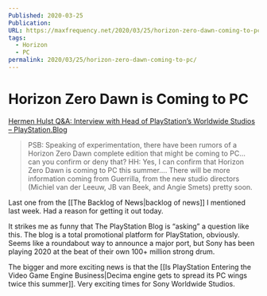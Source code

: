 ```yaml
---
Published: 2020-03-25
Publication: 
URL: https://maxfrequency.net/2020/03/25/horizon-zero-dawn-coming-to-pc/
tags:
  - Horizon
  - PC
permalink: 2020/03/25/horizon-zero-dawn-coming-to-pc/
---
```

# Horizon Zero Dawn is Coming to PC

[Hermen Hulst Q&A: Interview with Head of PlayStation’s Worldwide Studios – PlayStation.Blog](https://blog.us.playstation.com/2020/03/10/hermen-hulst-qa-interview-with-head-of-playstations-worldwide-studios/)

>PSB: Speaking of experimentation, there have been rumors of a Horizon Zero Dawn complete edition that might be coming to PC… can you confirm or deny that?
HH: Yes, I can confirm that Horizon Zero Dawn is coming to PC this summer…. There will be more information coming from Guerrilla, from the new studio directors (Michiel van der Leeuw, JB van Beek, and Angie Smets) pretty soon.

Last one from the [[The Backlog of News|backlog of news]] I mentioned last week. Had a reason for getting it out today.

It strikes me as funny that The PlayStation Blog is “asking” a question like this. The blog is a total promotional platform for PlayStation, obviously. Seems like a roundabout way to announce a major port, but Sony has been playing 2020 at the beat of their own 100+ million strong drum.

The bigger and more exciting news is that the [[Is PlayStation Entering the Video Game Engine Business|Decima engine gets to spread its PC wings twice this summer]]. Very exciting times for Sony Worldwide Studios.